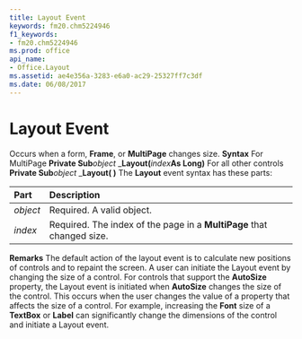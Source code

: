 ```yaml
---
title: Layout Event
keywords: fm20.chm5224946
f1_keywords:
- fm20.chm5224946
ms.prod: office
api_name:
- Office.Layout
ms.assetid: ae4e356a-3283-e6a0-ac29-25327ff7c3df
ms.date: 06/08/2017
---
```



# Layout Event



Occurs when a form, **Frame**, or **MultiPage** changes size.
 **Syntax**
For MultiPage **Private Sub**_object_ _**Layout(**_index_**As Long)**
For all other controls **Private Sub**_object_ _**Layout( )**
The **Layout** event syntax has these parts:


|**Part**|**Description**|
|:-----|:-----|
| _object_|Required. A valid object.|
| _index_|Required. The index of the page in a **MultiPage** that changed size.|
 **Remarks**
The default action of the layout event is to calculate new positions of controls and to repaint the screen.
A user can initiate the Layout event by changing the size of a control.
For controls that support the **AutoSize** property, the Layout event is initiated when **AutoSize** changes the size of the control. This occurs when the user changes the value of a property that affects the size of a control. For example, increasing the **Font** size of a **TextBox** or **Label** can significantly change the dimensions of the control and initiate a Layout event.


